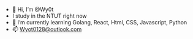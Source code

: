 - 👋 Hi, I’m @Wy0t
- I study in the NTUT right now
- 🌱 I’m currently learning Golang, React, Html, CSS, Javascript, Python
- 📫 Wyot0128@outlook.com

